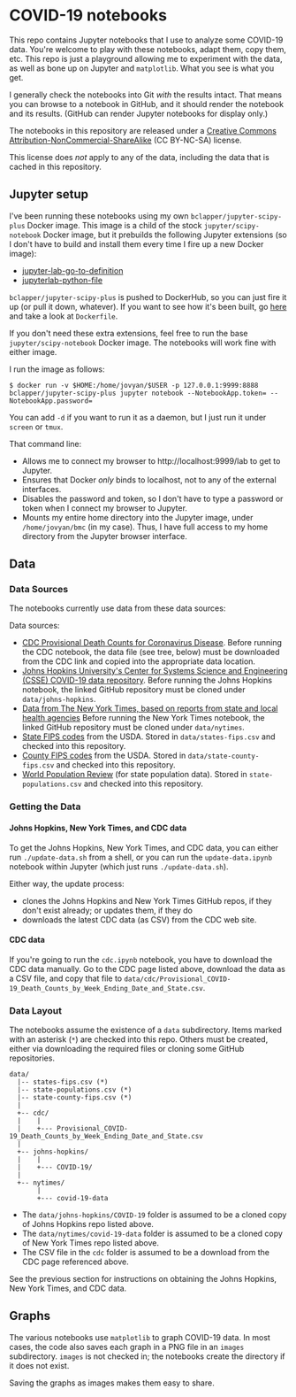 # COVID-19 notebooks

This repo contains Jupyter notebooks that I use to analyze some COVID-19
data. You're welcome to play with these notebooks, adapt them, copy them,
etc. This repo is just a playground allowing me to experiment with the data,
as well as  bone up on Jupyter and `matplotlib`. What you see is what you get.

I generally check the notebooks into Git _with_ the results intact.
That means you can browse to a notebook in GitHub, and it should render
the notebook and its results. (GitHub can render Jupyter notebooks for
display only.)

The notebooks in this repository are released under a
[Creative Commons Attribution-NonCommercial-ShareAlike](https://creativecommons.org/licenses/by-nc-sa/4.0/)
(CC BY-NC-SA) license.

This license does _not_ apply to any of the data, including the data that
is cached in this repository.

## Jupyter setup

I've been running these notebooks using my own `bclapper/jupyter-scipy-plus`
Docker image. This image is a child of the stock `jupyter/scipy-notebook`
Docker image, but it prebuilds the following Jupyter extensions (so I don't
have to build and install them every time I fire up a new Docker image):

- [jupyter-lab-go-to-definition](https://github.com/krassowski/jupyterlab-go-to-definition)
- [jupyterlab-python-file](https://github.com/jtpio/jupyterlab-python-file)

`bclapper/jupyter-scipy-plus` is pushed to DockerHub, so you can just fire it
up (or pull it down, whatever). If you want to see how it's been built, go
[here](https://github.com/bmc/docker/tree/master/jupyter-scipy-plus) and
take a look at `Dockerfile`.

If you don't need these extra extensions, feel free to run the base 
`jupyter/scipy-notebook` Docker image. The notebooks will work fine with
either image.

I run the image as follows:

```shell
$ docker run -v $HOME:/home/jovyan/$USER -p 127.0.0.1:9999:8888 bclapper/jupyter-scipy-plus jupyter notebook --NotebookApp.token= --NotebookApp.password=
```

You can add `-d` if you want to run it as a daemon, but I just run it under
`screen` or `tmux`.

That command line:

- Allows me to connect my browser to http://localhost:9999/lab to get to
  Jupyter.
- Ensures that Docker _only_ binds to localhost, not to any of the external
  interfaces.
- Disables the password and token, so I don't have to type a password or
  token when I connect my browser to Jupyter.
- Mounts my entire home directory into the Jupyter image, under
  `/home/jovyan/bmc` (in my case). Thus, I have full access to my
  home directory from the Jupyter browser interface.

## Data

### Data Sources

The notebooks currently use data from these data sources:

Data sources:

- [CDC Provisional Death Counts for Coronavirus Disease](https://www.cdc.gov/nchs/nvss/vsrr/covid19/index.htm).
  Before running the CDC notebook, the data file (see tree, below) must be downloaded from the CDC link 
  and copied into the appropriate data location.
- [Johns Hopkins University's Center for Systems Science and Engineering (CSSE) COVID-19 data repository](https://github.com/CSSEGISandData/COVID-19).
  Before running the Johns Hopkins notebook, the linked GitHub repository must be cloned under `data/johns-hopkins`.
- [Data from The New York Times, based on reports from state and local health agencies](https://github.com/nytimes/covid-19-data)
  Before running the New York Times notebook, the linked GitHub repository must be cloned under `data/nytimes`.
- [State FIPS codes](https://www.nrcs.usda.gov/wps/portal/nrcs/detail/?cid=nrcs143_013696) from the USDA. Stored in `data/states-fips.csv` and
  checked into this repository.
- [County FIPS codes](https://www.nrcs.usda.gov/wps/portal/nrcs/detail/national/home/?cid=nrcs143_013697) from the USDA. Stored in
  `data/state-county-fips.csv` and checked into this repository.
- [World Population Review](https://worldpopulationreview.com/states/) (for state population data). Stored in `state-populations.csv` and
  checked into this repository.

### Getting the Data

#### Johns Hopkins, New York Times, and CDC data

To get the Johns Hopkins, New York Times, and CDC data, you can either run
`./update-data.sh` from a shell, or you can run the `update-data.ipynb`
notebook within Jupyter (which just runs `./update-data.sh`).

Either way, the update process:

- clones the Johns Hopkins and New York Times GitHub repos, if they don't
  exist already; or updates them, if they do
- downloads the latest CDC data (as CSV) from the CDC web site.


#### CDC data

If you're going to run the `cdc.ipynb` notebook, you have to download the CDC
data manually. Go to the CDC page listed above, download the data as a CSV
file, and copy that file to
`data/cdc/Provisional_COVID-19_Death_Counts_by_Week_Ending_Date_and_State.csv`.

### Data Layout

The notebooks assume the existence of a `data` subdirectory. Items marked
with an asterisk (`*`) are checked into this repo. Others must be created,
either via downloading the required files or cloning some GitHub repositories.

```
data/
  |-- states-fips.csv (*)
  |-- state-populations.csv (*)
  |-- state-county-fips.csv (*)
  |
  +-- cdc/
  |    |
  |    +--- Provisional_COVID-19_Death_Counts_by_Week_Ending_Date_and_State.csv
  |
  +-- johns-hopkins/
  |    |
  |    +--- COVID-19/
  |
  +-- nytimes/
       |
       +--- covid-19-data
```

- The `data/johns-hopkins/COVID-19` folder is assumed to be a cloned copy
  of Johns Hopkins repo listed above.
- The `data/nytimes/covid-19-data` folder is assumed to be a cloned copy
  of New York Times repo listed above.
- The CSV file in the `cdc` folder is assumed to be a download from the
  CDC page referenced above.

See the previous section for instructions on obtaining the Johns Hopkins,
New York Times, and CDC data.

## Graphs

The various notebooks use `matplotlib` to graph COVID-19 data. In most cases,
the code also saves each graph in a PNG file in an `images` subdirectory.
`images` is not checked in; the notebooks create the directory if it does not
exist.

Saving the graphs as images makes them easy to share.
